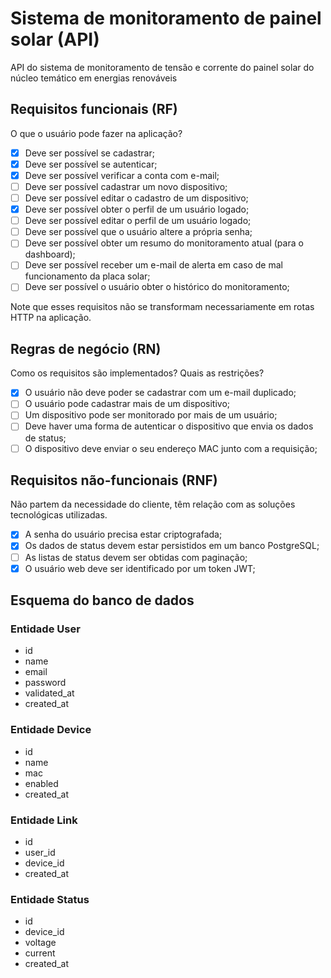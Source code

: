 # Sistema de monitoramento de painel solar (API)

API do sistema de monitoramento de tensão e corrente do painel solar do núcleo temático em energias renováveis

## Requisitos funcionais (RF)

O que o usuário pode fazer na aplicação?

- [x] Deve ser possível se cadastrar;
- [x] Deve ser possível se autenticar;
- [x] Deve ser possível verificar a conta com e-mail;
- [ ] Deve ser possível cadastrar um novo dispositivo;
- [ ] Deve ser possível editar o cadastro de um dispositivo;
- [x] Deve ser possível obter o perfil de um usuário logado;
- [ ] Deve ser possível editar o perfil de um usuário logado;
- [ ] Deve ser possível que o usuário altere a própria senha;
- [ ] Deve ser possível obter um resumo do monitoramento atual (para o dashboard);
- [ ] Deve ser possível receber um e-mail de alerta em caso de mal funcionamento da placa solar;
- [ ] Deve ser possível o usuário obter o histórico do monitoramento;

Note que esses requisitos não se transformam necessariamente em rotas HTTP na aplicação.

## Regras de negócio (RN)

Como os requisitos são implementados? Quais as restrições?

- [x] O usuário não deve poder se cadastrar com um e-mail duplicado;
- [ ] O usuário pode cadastrar mais de um dispositivo;
- [ ] Um dispositivo pode ser monitorado por mais de um usuário;
- [ ] Deve haver uma forma de autenticar o dispositivo que envia os dados de status;
- [ ] O dispositivo deve enviar o seu endereço MAC junto com a requisição;

## Requisitos não-funcionais (RNF)

Não partem da necessidade do cliente, têm relação com as soluções tecnológicas utilizadas.

- [x] A senha do usuário precisa estar criptografada;
- [x] Os dados de status devem estar persistidos em um banco PostgreSQL;
- [ ] As listas de status devem ser obtidas com paginação;
- [x] O usuário web deve ser identificado por um token JWT;

## Esquema do banco de dados

### Entidade User
- id
- name
- email
- password
- validated_at
- created_at

### Entidade Device
- id
- name
- mac
- enabled
- created_at

### Entidade Link
- id
- user_id
- device_id
- created_at

### Entidade Status
- id
- device_id
- voltage
- current
- created_at
